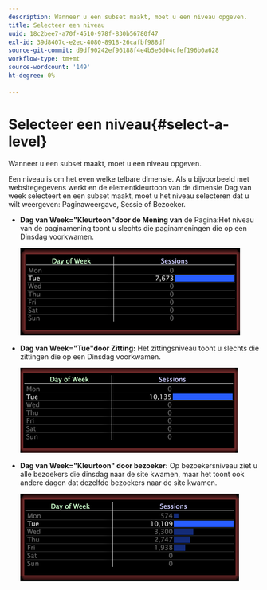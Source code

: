 ```yaml
---
description: Wanneer u een subset maakt, moet u een niveau opgeven.
title: Selecteer een niveau
uuid: 18c2bee7-a70f-4510-978f-830b56780f47
exl-id: 39d8407c-e2ec-4080-8918-26cafbf988df
source-git-commit: d9df90242ef96188f4e4b5e6d04cfef196b0a628
workflow-type: tm+mt
source-wordcount: '149'
ht-degree: 0%

---
```


# Selecteer een niveau{#select-a-level}

Wanneer u een subset maakt, moet u een niveau opgeven.

Een niveau is om het even welke telbare dimensie. Als u bijvoorbeeld met websitegegevens werkt en de elementkleurtoon van de dimensie Dag van week selecteert en een subset maakt, moet u het niveau selecteren dat u wilt weergeven: Paginaweergave, Sessie of Bezoeker.

* **Dag van Week=&quot;Kleurtoon&quot;door de Mening van** de Pagina:Het niveau van de paginamening toont u slechts die paginameningen die op een Dinsdag voorkwamen.

   ![](assets/vis_Subset_byPageView.png)

* **Dag van Week=&quot;Tue&quot;door Zitting:** Het zittingsniveau toont u slechts die zittingen die op een Dinsdag voorkwamen.

   ![](assets/vis_Subset_bySession.png)

* **Dag van Week=&quot;Kleurtoon&quot; door bezoeker:** Op bezoekersniveau ziet u alle bezoekers die dinsdag naar de site kwamen, maar het toont ook andere dagen dat dezelfde bezoekers naar de site kwamen.

   ![](assets/vis_Subset_byVisitor.png)
